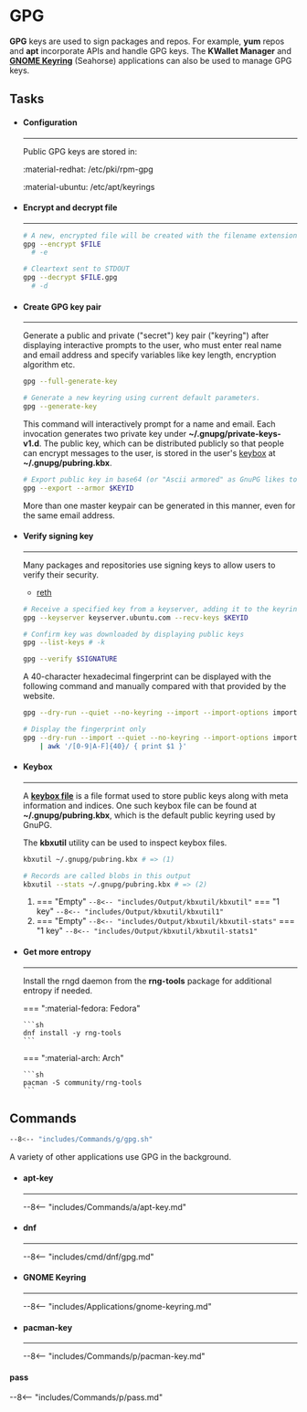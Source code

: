 # GPG

**GPG** keys are used to sign packages and repos.
For example, **yum** repos and **apt** incorporate APIs and handle GPG keys.
The **KWallet Manager** and [**GNOME Keyring**](https://wiki.gnome.org/Projects/GnomeKeyring) (Seahorse) applications can also be used to manage GPG keys.

## Tasks

<div class="grid cards" markdown>

-   #### Configuration

    ---

    Public GPG keys are stored in:

    :material-redhat: /etc/pki/rpm-gpg

    :material-ubuntu: /etc/apt/keyrings

-   #### Encrypt and decrypt file

    ---


    ```sh
    # A new, encrypted file will be created with the filename extension .gpg.
    gpg --encrypt $FILE
      # -e

    # Cleartext sent to STDOUT
    gpg --decrypt $FILE.gpg
      # -d
    ```

-   #### Create GPG key pair

    ---

    Generate a public and private ("secret") key pair ("keyring") after displaying interactive prompts to the user, who must enter real name and email address and specify variables like key length, encryption algorithm etc.

    ```sh
    gpg --full-generate-key

    # Generate a new keyring using current default parameters.
    gpg --generate-key
    ```

    This command will interactively prompt for a name and email. 
    Each invocation generates two private key under **~/.gnupg/private-keys-v1.d**.
    The public key, which can be distributed publicly so that people can encrypt messages to the user, is stored in the user's [keybox](#keybox) at **~/.gnupg/pubring.kbx**.

    ```sh
    # Export public key in base64 (or "Ascii armored" as GnuPG likes to call it)
    gpg --export --armor $KEYID
    ```
    More than one master keypair can be generated in this manner, even for the same email address.


-   #### Verify signing key

    ---

    Many packages and repositories use signing keys to allow users to verify their security.

    - [reth](https://github.com/paradigmxyz/reth/releases)

    ```sh
    # Receive a specified key from a keyserver, adding it to the keyring
    gpg --keyserver keyserver.ubuntu.com --recv-keys $KEYID

    # Confirm key was downloaded by displaying public keys
    gpg --list-keys # -k

    gpg --verify $SIGNATURE
    ```

    A 40-character hexadecimal fingerprint can be displayed with the following command and manually compared with that provided by the website.

    ```sh
    gpg --dry-run --quiet --no-keyring --import --import-options import-show $KEY

    # Display the fingerprint only
    gpg --dry-run --import --quiet --no-keyring --import-options import-show $KEY \
        | awk '/[0-9|A-F]{40}/ { print $1 }'
    ```

-   #### Keybox

    ---

    A [**keybox file**](https://www.gnupg.org/documentation/manuals/gnupg/kbxutil.html) is a file format used to store public keys along with meta information and indices.
    One such keybox file can be found at **~/.gnupg/pubring.kbx**, which is the default public keyring used by GnuPG.

    The **kbxutil** utility can be used to inspect keybox files.


    ```sh
    kbxutil ~/.gnupg/pubring.kbx # => (1)

    # Records are called blobs in this output
    kbxutil --stats ~/.gnupg/pubring.kbx # => (2)
    ```    

    1. 
        === "Empty"
            ```
            --8<-- "includes/Output/kbxutil/kbxutil"
            ```
        === "1 key"
            ```
            --8<-- "includes/Output/kbxutil/kbxutil1"
            ```
    2. 
        === "Empty"
            ```
            --8<-- "includes/Output/kbxutil/kbxutil-stats"
            ```
        === "1 key"
            ```
            --8<-- "includes/Output/kbxutil/kbxutil-stats1"
            ```



-   #### Get more entropy

    ---

    Install the rngd daemon from the **rng-tools** package for additional entropy if needed.

    === ":material-fedora: Fedora"

        ```sh
        dnf install -y rng-tools
        ```

    === ":material-arch: Arch"

        ```sh
        pacman -S community/rng-tools
        ```

</div>

## Commands

```sh
--8<-- "includes/Commands/g/gpg.sh"
```

A variety of other applications use GPG in the background.


<div class="grid cards" markdown>

-   #### apt-key

    ---

    --8<-- "includes/Commands/a/apt-key.md"


-   #### dnf

    ---

    --8<-- "includes/cmd/dnf/gpg.md"


-   #### GNOME Keyring

    ---

    --8<-- "includes/Applications/gnome-keyring.md"


-   #### pacman-key

    ---

    --8<-- "includes/Commands/p/pacman-key.md"

</div>

#### pass

--8<-- "includes/Commands/p/pass.md"
